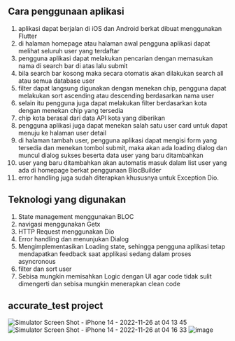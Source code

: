## Cara penggunaan aplikasi
1. aplikasi dapat berjalan di iOS dan Android berkat dibuat menggunakan Flutter
2. di halaman homepage atau halaman awal pengguna aplikasi dapat melihat seluruh user yang terdaftar
3. pengguna aplikasi dapat melakukan pencarian dengan memasukan nama di search bar di atas lalu submit
4. bila search bar kosong maka secara otomatis akan dilakukan search all atau semua database user
5. filter dapat langsung digunakan dengan menekan chip, pengguna dapat melakukan sort ascending atau descending berdasarkan nama user
6. selain itu pengguna juga dapat melakukan filter berdasarkan kota dengan menekan chip yang tersedia
7. chip kota berasal dari data API kota yang diberikan
8. pengguna aplikasi juga dapat menekan salah satu user card untuk dapat menuju ke halaman user detail
9. di halaman tambah user, pengguna aplikasi dapat mengisi form yang tersedia dan menekan tombol submit, maka akan ada loading dialog dan muncul dialog sukses beserta data user yang baru ditambahkan
10. user yang baru ditambahkan akan automatis masuk dalam list user yang ada di homepage berkat penggunaan BlocBuilder
11. error handling juga sudah diterapkan khususnya untuk Exception Dio.

## Teknologi yang digunakan
1. State management menggunakan BLOC
2. navigasi menggunakan Getx
3. HTTP Request menggunakan Dio
4. Error handling dan menunjukan Dialog
5. Mengimplementasikan Loading state, sehingga pengguna aplikasi tetap mendapatkan feedback saat applikasi sedang dalam proses asyncronous
6. filter dan sort user
7. Sebisa mungkin memisahkan Logic dengan UI agar code tidak sulit dimengerti dan sebisa mungkin menerapkan clean code

## accurate_test project

![Simulator Screen Shot - iPhone 14 - 2022-11-26 at 04 13 45](https://user-images.githubusercontent.com/10304331/204056205-d0981e20-da92-4f37-a377-56d3b2f285d4.png)
![Simulator Screen Shot - iPhone 14 - 2022-11-26 at 04 16 33](https://user-images.githubusercontent.com/10304331/204056646-25087523-99ba-4605-8db1-48d745bbeb49.png)
![image](https://user-images.githubusercontent.com/10304331/204057048-ce18b9a2-ef78-483d-8862-27166db4138a.png)


